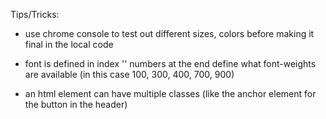 Tips/Tricks:

- use chrome console to test out different sizes,
  colors before making it final in the local code

- font is defined in index
'<link href="https://fonts.googleapis.com/css?family=Lato:100,300,400,700,900" rel="stylesheet">'
  numbers at the end define what font-weights are available (in this case 100, 300, 400, 700, 900)

- an html element can have multiple classes (like the anchor element for the button in the header)
